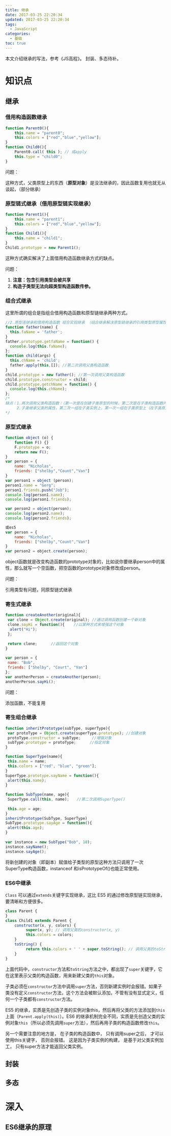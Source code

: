 ```yaml
---
title: 继承
date: 2017-03-25 22:20:34
updated: 2017-03-25 22:20:34
tags:
  - JavaScript
categories:
  - 基础
toc: true
---
```

本文介绍继承的写法，参考《JS高程》。
封装、多态待补。

<!-- more -->

# 知识点

## 继承

### 借用构造函数继承

```javascript
function Parent0(){
    this.name = "parent0";
    this.colors = ["red","blue","yellow"];
}
function Child0(){
    Parent0.call( this ); // 或apply
    this.type = "child0";
}
```

问题：

这种方式，父类原型上的东西（**原型对象**）是没法继承的，因此函数复用也就无从谈起，（部分继承）



### 原型链式继承（借用原型链实现继承）

```javascript
function Parent1(){
    this.name = "parent1";
    this.colors = ["red","blue","yellow"];
}
function Child1(){
    this.name = "child1";
}
Child1.prototype = new Parent1();
```

这种方式确实解决了上面借用构造函数继承方式的缺点。

问题：

1. **注意：包含引用类型会被共享**
2. **构造子类型无法向超类型构造函数传参。**




### 组合式继承

这里所谓的组合是指组合借用构造函数和原型链继承两种方式。

```javascript
//2.原型连继承和借用构造函数 组合实现继承 （组合继承解决原型链继承的引用类型原型属性被实例共享问题）  
function father(name) {  
  this.faName = 'father';  
}  
father.prototype.getfaName = function() {  
  console.log(this.faName);  
};  
function child(args) {  
  this.chName = 'child';  
  father.apply(this,[]); //第二次调用父类构造函数  
}  
child.prototype = new father(); //第一次调用父类构造函数  
child.prototype.constructor = child;  
child.prototype.getchName = function() {  
  console.log(this.chName);  
};  
/* 
缺点：1.两次调用父类构造函数：（第一次是在创建子类原型的时候，第二次是在子类构造函数内部） 
     2.子类继承父类的属性，第二次一组在子类实例上，第一次一组在子类原型上（在子类原型上创建不必要的多余的属性）（实例上的屏蔽原型上的同名属性）效率低 
*/  
```

 

### 原型式继承

```javascript
function object (o) {
    function F() {}
    F.prototype = o;
    return new F();
}
var person = {
    name: "Nicholas",
    friends: ["shelby","Count","Van"]
}
var person1 = object (person);
person1.name = "Gerg";
person1.friends.push("Job");
console.log(person1.name);
console.log(person1.friends);

var person2 = object(person);
console.log(person2.name);
console.log(person2.friends);

或es5
var person = {
    name: "Nicholas",
    friends: ["shelby","Count","Van"]
}
var person2 = object.create(person);
```

object函数就是改变构造函数的prototype对象的，比如说你要继承person中的属性，那么就写一个空函数，把空函数的prototype对象修改成person。

问题：

引用类型有问题，同原型链式继承



### 寄生式继承

```javascript
function createAnother(original){
 var clone = Object.create(original); //通过调用函数创建一个新对象
 clone.sayHi = function(){    //以某种方式来增强这个对象
  alert("Hi");
 };
  
 return clone;      //返回这个对象
}
 
var person = {
 name: "Bob",
 friends: ["Shelby", "Court", "Van"]
};
var anotherPerson = createAnother(person);
anotherPerson.sayHi();
```

问题：

添加函数，不能复用



### 寄生组合继承  

```javascript
function inheritPrototype(subType, superType){
 var protoType = Object.create(superType.prototype); //创建对象
 protoType.constructor = subType;     //增强对象
 subType.prototype = protoType;      //指定对象
}

function SuperType(name){
 this.name = name;
 this.colors = ["red", "blue", "green"];
}
SuperType.prototype.sayName = function(){
 alert(this.name);
}
 
function SubType(name, age){
 SuperType.call(this, name);　　//第二次调用SuperType()
  
 this.age = age;
}
inheritPrototype(SubType, SuperType)
SubType.prototype.sayAge = function(){
 alert(this.age);
}
 
var instance = new SubType("Bob", 18);
instance.sayName();
instance.sayAge();
```

将新创建的对象（即副本）赋值给子类型的原型这种方法只调用了一次SuperType构造函数，instanceof 和isPrototypeOf()也能正常使用。



### ES6中继承

`Class` 可以通过`extends`关键字实现继承，这比 ES5 的通过修改原型链实现继承，要清晰和方便很多。

```javascript
class Parent {
}
class Child1 extends Parent {
    constructor(x, y, colors) {
         super(x, y); // 调用父类的constructor(x, y)
         this.colors = colors;
    }
    toString() {
         return this.colors + ' ' + super.toString(); // 调用父类的toString()
    }
}
```

上面代码中，`constructor`方法和`toString`方法之中，都出现了`super`关键字，它在这里表示父类的构造函数，用来新建父类的`this`对象。

子类必须在`constructor`方法中调用`super`方法，否则新建实例时会报错。如果子类没有定义`constructor`方法，这个方法会被默认添加，不管有没有显式定义，任何一个子类都有`constructor`方法。

ES5 的继承，实质是先创造子类的实例对象this，然后再将父类的方法添加到`this`上面（`Parent.apply(this)`）。ES6 的继承机制完全不同，实质是先创造父类的实例对象`this`（所以必须先调用`super`方法），然后再用子类的构造函数修改`this`。

另一个需要注意的地方是， 在子类的构造函数中， 只有调用super之后， 才可以使用this关键字， 否则会报错。 这是因为子类实例的构建， 是基于对父类实例加工， 只有super方法才能返回父类实例。



## 封装

## 多态



# 深入

## ES6继承的原理